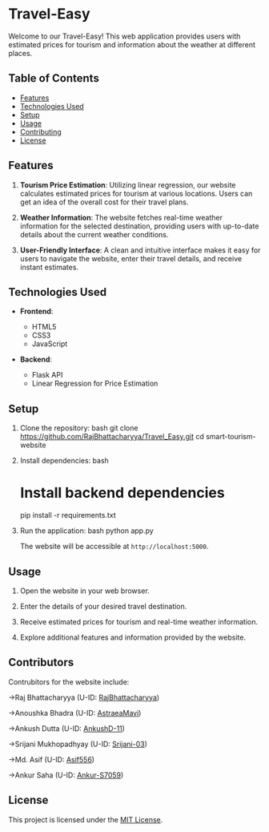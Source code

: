 # Travel-Easy

Welcome to our Travel-Easy! This web application provides users with estimated prices for tourism and information about the weather at different places.

## Table of Contents
- [Features](#features)
- [Technologies Used](#technologies-used)
- [Setup](#setup)
- [Usage](#usage)
- [Contributing](#contributing)
- [License](#license)

## Features

1. **Tourism Price Estimation**: Utilizing linear regression, our website calculates estimated prices for tourism at various locations. Users can get an idea of the overall cost for their travel plans.

2. **Weather Information**: The website fetches real-time weather information for the selected destination, providing users with up-to-date details about the current weather conditions.

3. **User-Friendly Interface**: A clean and intuitive interface makes it easy for users to navigate the website, enter their travel details, and receive instant estimates.

## Technologies Used

- **Frontend**:
  - HTML5
  - CSS3
  - JavaScript

- **Backend**:
  - Flask API
  - Linear Regression for Price Estimation

## Setup

1. Clone the repository:
   bash
   git clone https://github.com/RajBhattacharyya/Travel_Easy.git
   cd smart-tourism-website
   

2. Install dependencies:
   bash

   # Install backend dependencies
   pip install -r requirements.txt
   

3. Run the application:
   bash
   python app.py
   

   The website will be accessible at `http://localhost:5000`.

## Usage

1. Open the website in your web browser.

2. Enter the details of your desired travel destination.

3. Receive estimated prices for tourism and real-time weather information.

4. Explore additional features and information provided by the website.

## Contributors

Contrubitors for the website include:

->Raj Bhattacharyya (U-ID:  [RajBhattacharyya](https://github.com/RajBhattacharyya))

->Anoushka Bhadra (U-ID: [AstraeaMavi](https://github.com/AstraeaMavi))

->Ankush Dutta (U-ID: [AnkushD-11](https://github.com/AnkushD-11))

->Srijani Mukhopadhyay (U-ID: [Srijani-03](https://github.com/Srijani-03))

->Md. Asif (U-ID: [Asif556](https://github.com/Asif556))

->Ankur Saha (U-ID: [Ankur-S7059](https://github.com/Ankur-S7059))

## License

This project is licensed under the [MIT License](https://github.com/RajBhattacharyya/TravelEasy/blob/master/LICENSE).
